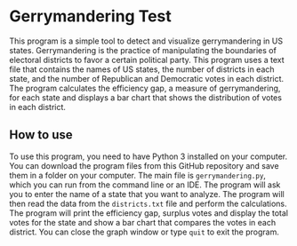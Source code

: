 # Gerrymandering Test

This program is a simple tool to detect and visualize gerrymandering in US states. Gerrymandering is the practice of manipulating the boundaries of electoral districts to favor a certain political party. This program uses a text file that contains the names of US states, the number of districts in each state, and the number of Republican and Democratic votes in each district. The program calculates the efficiency gap, a measure of gerrymandering, for each state and displays a bar chart that shows the distribution of votes in each district.

## How to use

To use this program, you need to have Python 3 installed on your computer. You can download the program files from this GitHub repository and save them in a folder on your computer. The main file is `gerrymandering.py`, which you can run from the command line or an IDE. The program will ask you to enter the name of a state that you want to analyze. The program will then read the data from the `districts.txt` file and perform the calculations. The program will print the efficiency gap, surplus votes and display the total votes for the state and show a bar chart that compares the votes in each district. You can close the graph window or type `quit` to exit the program.



